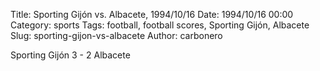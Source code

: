 Title: Sporting Gijón vs. Albacete, 1994/10/16
Date: 1994/10/16 00:00
Category: sports
Tags: football, football scores, Sporting Gijón, Albacete
Slug: sporting-gijon-vs-albacete
Author: carbonero


Sporting Gijón 3 - 2 Albacete
